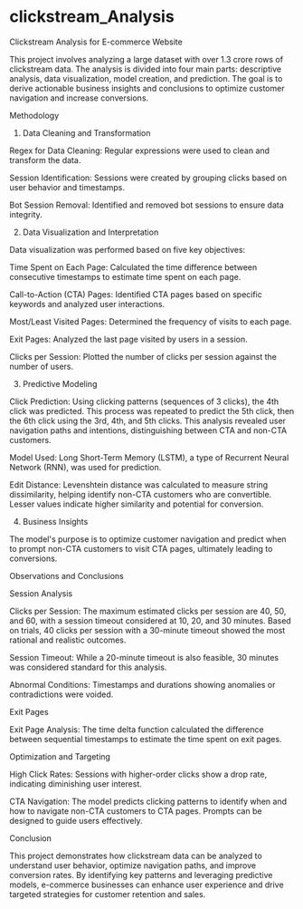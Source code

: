 # clickstream_Analysis
 Clickstream Analysis for E-commerce Website

This project involves analyzing a large dataset with over 1.3 crore rows of clickstream data. The analysis is divided into four main parts: descriptive analysis, data visualization, model creation, and prediction. The goal is to derive actionable business insights and conclusions to optimize customer navigation and increase conversions.

Methodology

1. Data Cleaning and Transformation

Regex for Data Cleaning: Regular expressions were used to clean and transform the data.

Session Identification: Sessions were created by grouping clicks based on user behavior and timestamps.

Bot Session Removal: Identified and removed bot sessions to ensure data integrity.

2. Data Visualization and Interpretation

Data visualization was performed based on five key objectives:

Time Spent on Each Page: Calculated the time difference between consecutive timestamps to estimate time spent on each page.

Call-to-Action (CTA) Pages: Identified CTA pages based on specific keywords and analyzed user interactions.

Most/Least Visited Pages: Determined the frequency of visits to each page.

Exit Pages: Analyzed the last page visited by users in a session.

Clicks per Session: Plotted the number of clicks per session against the number of users.

3. Predictive Modeling

Click Prediction: Using clicking patterns (sequences of 3 clicks), the 4th click was predicted. This process was repeated to predict the 5th click, then the 6th click using the 3rd, 4th, and 5th clicks. This analysis revealed user navigation paths and intentions, distinguishing between CTA and non-CTA customers.

Model Used: Long Short-Term Memory (LSTM), a type of Recurrent Neural Network (RNN), was used for prediction.

Edit Distance: Levenshtein distance was calculated to measure string dissimilarity, helping identify non-CTA customers who are convertible. Lesser values indicate higher similarity and potential for conversion.

4. Business Insights

The model's purpose is to optimize customer navigation and predict when to prompt non-CTA customers to visit CTA pages, ultimately leading to conversions.

Observations and Conclusions

Session Analysis

Clicks per Session: The maximum estimated clicks per session are 40, 50, and 60, with a session timeout considered at 10, 20, and 30 minutes. Based on trials, 40 clicks per session with a 30-minute timeout showed the most rational and realistic outcomes.

Session Timeout: While a 20-minute timeout is also feasible, 30 minutes was considered standard for this analysis.

Abnormal Conditions: Timestamps and durations showing anomalies or contradictions were voided.

Exit Pages

Exit Page Analysis: The time delta function calculated the difference between sequential timestamps to estimate the time spent on exit pages.

Optimization and Targeting

High Click Rates: Sessions with higher-order clicks show a drop rate, indicating diminishing user interest.

CTA Navigation: The model predicts clicking patterns to identify when and how to navigate non-CTA customers to CTA pages. Prompts can be designed to guide users effectively.

Conclusion

This project demonstrates how clickstream data can be analyzed to understand user behavior, optimize navigation paths, and improve conversion rates. By identifying key patterns and leveraging predictive models, e-commerce businesses can enhance user experience and drive targeted strategies for customer retention and sales.
